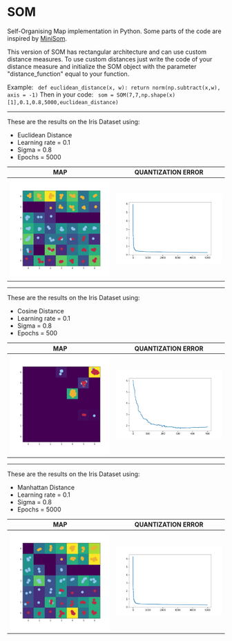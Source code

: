# SOM
Self-Organising Map implementation in Python.
Some parts of the code are inspired by [MiniSom](https://github.com/JustGlowing/minisom/blob/master/minisom.py).

This version of SOM has rectangular architecture and can use custom distance measures.
To use custom distances just write the code of your distance measure and initialize the SOM object with the parameter "distance_function" equal to your function.

Example:
` def euclidean_distance(x, w):
    return norm(np.subtract(x,w), axis = -1)`
Then in your code:
` 
som = SOM(7,7,np.shape(x)[1],0.1,0.8,5000,euclidean_distance)
`

---
These are the results on the Iris Dataset using:

- Euclidean Distance
- Learning rate = 0.1
- Sigma = 0.8 
- Epochs = 5000

MAP                        |  QUANTIZATION ERROR
:-------------------------:|:-------------------------:
![](imgs/Map_Euclidean.png)  |  ![](imgs/History_Euclidean.png)

---
These are the results on the Iris Dataset using:

- Cosine Distance
- Learning rate = 0.1
- Sigma = 0.8 
- Epochs = 500

MAP                        |  QUANTIZATION ERROR
:-------------------------:|:-------------------------:
![](imgs/Map_Cosine.png)  |  ![](imgs/History_Cosine.png)

---
These are the results on the Iris Dataset using:

- Manhattan Distance
- Learning rate = 0.1
- Sigma = 0.8 
- Epochs = 5000

MAP                        |  QUANTIZATION ERROR
:-------------------------:|:-------------------------:
![](imgs/Map_Manhattan.png)  |  ![](imgs/History_Manhattan.png)
